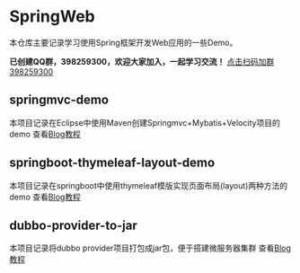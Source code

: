 # SpringWeb
本仓库主要记录学习使用Spring框架开发Web应用的一些Demo。

**已创建QQ群，398259300，欢迎大家加入，一起学习交流！** [点击扫码加群398259300](https://raw.githubusercontent.com/hylun/SpringWeb/master/SpringWeb%E5%BC%80%E5%8F%91%E5%AD%A6%E4%B9%A0%E4%BA%A4%E6%B5%81%E7%BE%A4%E7%BE%A4%E4%BA%8C%E7%BB%B4%E7%A0%81.png)
## springmvc-demo
本项目记录在Eclipse中使用Maven创建Springmvc+Mybatis+Velocity项目的demo
查看[Blog教程](https://my.oschina.net/alun/blog/853694)
## springboot-thymeleaf-layout-demo
本项目记录在springboot中使用thymeleaf模版实现页面布局(layout)两种方法的demo
查看[Blog教程](https://my.oschina.net/alun/blog/855763)
## dubbo-provider-to-jar
本项目记录将dubbo provider项目打包成jar包，便于搭建微服务器集群
查看[Blog教程](https://my.oschina.net/alun/blog/867942)
